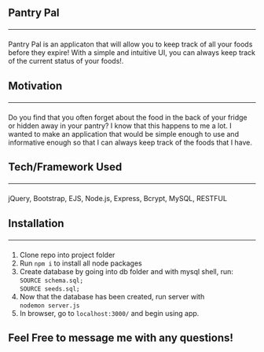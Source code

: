 ## Pantry Pal <hr>

Pantry Pal is an applicaton that will allow you to keep track of all your foods before they expire!  With a simple and intuitive UI, you can always keep track of the current status of your foods!.

## Motivation <hr>

Do you find that you often forget about the food in the back of your fridge or hidden away in your pantry?  I know that this happens to me a lot.  I wanted to make an application that would be simple enough to use and informative enough so that I can always keep track of the foods that I have.

## Tech/Framework Used <hr>

jQuery, Bootstrap, EJS, Node.js, Express, Bcrypt, MySQL, RESTFUL

## Installation <hr>

1. Clone repo into project folder
2. Run `npm i` to install all node packages
3. Create database by going into db folder and with mysql shell, run: `SOURCE schema.sql;`<br> 
    `SOURCE seeds.sql;`
4. Now that the database has been created, run server with <br>`nodemon server.js`
5. In browser, go to `localhost:3000/` and begin using app.


## Feel Free to message me with any questions!